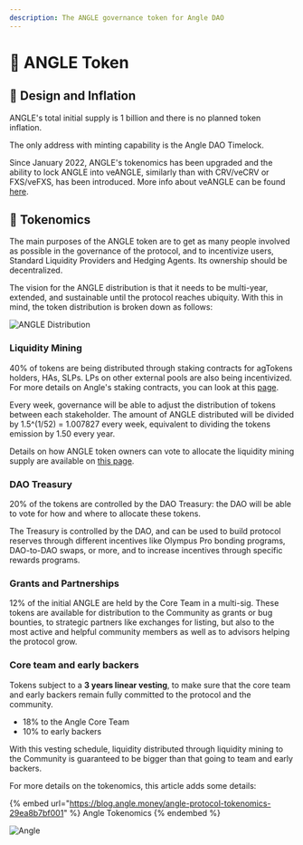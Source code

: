 ```yaml
---
description: The ANGLE governance token for Angle DAO
---
```


# 🚀 ANGLE Token

## 🎨 Design and Inflation

ANGLE's total initial supply is 1 billion and there is no planned token inflation.

The only address with minting capability is the Angle DAO Timelock.

Since January 2022, ANGLE's tokenomics has been upgraded and the ability to lock ANGLE into veANGLE, similarly than with CRV/veCRV or FXS/veFXS, has been introduced. More info about veANGLE can be found [here](./veANGLE/README.md).

## 🧬 Tokenomics

The main purposes of the ANGLE token are to get as many people involved as possible in the governance of the protocol, and to incentivize users, Standard Liquidity Providers and Hedging Agents. Its ownership should be decentralized.

The vision for the ANGLE distribution is that it needs to be multi-year, extended, and sustainable until the protocol reaches ubiquity. With this in mind, the token distribution is broken down as follows:

![ANGLE Distribution](../../.gitbook/assets/allocation.png)

### Liquidity Mining

40% of tokens are being distributed through staking contracts for agTokens holders, HAs, SLPs. LPs on other external pools are also being incentivized. For more details on Angle's staking contracts, you can look at this [page](../../concepts/staking.md).

Every week, governance will be able to adjust the distribution of tokens between each stakeholder. The amount of ANGLE distributed will be divided by 1.5^(1/52) = 1.007827 every week, equivalent to dividing the tokens emission by 1.50 every year.

Details on how ANGLE token owners can vote to allocate the liquidity mining supply are available on [this page](./veANGLE/gauges.md).

### DAO Treasury

20% of the tokens are controlled by the DAO Treasury: the DAO will be able to vote for how and where to allocate these tokens.

The Treasury is controlled by the DAO, and can be used to build protocol reserves through different incentives like Olympus Pro bonding programs, DAO-to-DAO swaps, or more, and to increase incentives through specific rewards programs.

### Grants and Partnerships

12% of the initial ANGLE are held by the Core Team in a multi-sig. These tokens are available for distribution to the Community as grants or bug bounties, to strategic partners like exchanges for listing, but also to the most active and helpful community members as well as to advisors helping the protocol grow.

### Core team and early backers

Tokens subject to a **3 years linear vesting**, to make sure that the core team and early backers remain fully committed to the protocol and the community.

- 18% to the Angle Core Team
- 10% to early backers

With this vesting schedule, liquidity distributed through liquidity mining to the Community is guaranteed to be bigger than that going to team and early backers.

For more details on the tokenomics, this article adds some details:

{% embed url="https://blog.angle.money/angle-protocol-tokenomics-29ea8b7bf001" %}
Angle Tokenomics
{% endembed %}

![Angle](../../.gitbook/assets/ICONS_ANGLE_LOGO_COLOR_GRADIENT.svg)
